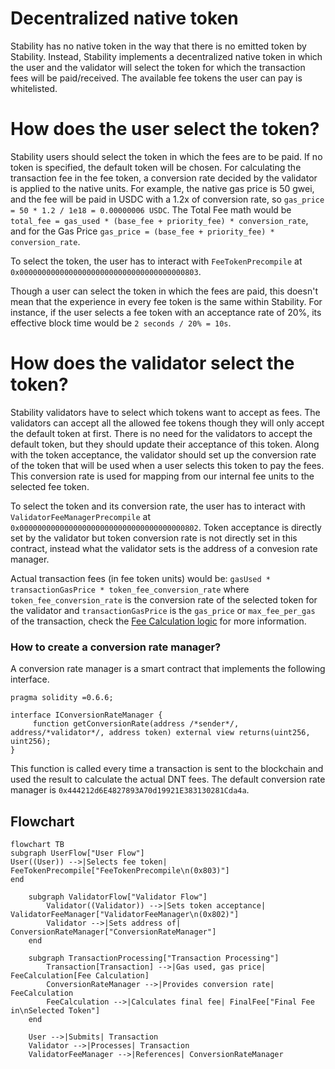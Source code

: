 # Decentralized native token

Stability has no native token in the way that there is no emitted token by Stability. Instead, Stability implements a decentralized native token in which the user and the validator will select the token for which the transaction fees will be paid/received. The available fee tokens the user can pay is whitelisted.

# How does the user select the token?

Stability users should select the token in which the fees are to be paid. If no token is specified, the default token will be chosen. For calculating the transaction fee in the fee token, a conversion rate decided by the validator is applied to the native units. For example, the native gas price is 50 gwei, and the fee will be paid in USDC with a 1.2x of conversion rate, so `gas_price = 50 * 1.2 / 1e18 = 0.00000006 USDC`. The Total Fee math would be `total_fee = gas_used * (base_fee + priority_fee) * conversion_rate`, and for the Gas Price `gas_price = (base_fee + priority_fee) * conversion_rate`.

To select the token, the user has to interact with `FeeTokenPrecompile` at `0x0000000000000000000000000000000000000803`.

Though a user can select the token in which the fees are paid, this doesn't mean that the experience in every fee token is the same within Stability. For instance, if the user selects a fee token with an acceptance rate of 20%, its effective block time would be `2 seconds / 20% = 10s`.

# How does the validator select the token?

Stability validators have to select which tokens want to accept as fees. The validators can accept all the allowed fee tokens though they will only accept the default token at first. There is no need for the validators to accept the default token, but they should update their acceptance of this token. Along with the token acceptance, the validator should set up the conversion rate of the token that will be used when a user selects this token to pay the fees. This conversion rate is used for mapping from our internal fee units to the selected fee token.

To select the token and its conversion rate, the user has to interact with `ValidatorFeeManagerPrecompile` at `0x0000000000000000000000000000000000000802`. Token acceptance is directly set by the validator but token conversion rate is not directly set in this contract, instead what the validator sets is the address of a convesion rate manager.

Actual transaction fees (in fee token units) would be: `gasUsed * transactionGasPrice * token_fee_conversion_rate` where `token_fee_conversion_rate` is the conversion rate of the selected token for the validator and `transactionGasPrice` is the `gas_price` or `max_fee_per_gas` of the transaction, check the [Fee Calculation logic](/primitives/tools/src/custom_fee.rs) for more information.

### How to create a conversion rate manager?

A conversion rate manager is a smart contract that implements the following interface.

```solidity
pragma solidity =0.6.6;

interface IConversionRateManager {
     function getConversionRate(address /*sender*/, address/*validator*/, address token) external view returns(uint256, uint256);
}
```

This function is called every time a transaction is sent to the blockchain and used the result to calculate the actual DNT fees. The default conversion rate manager is `0x444212d6E4827893A70d19921E383130281Cda4a`.

## Flowchart

```mermaid
flowchart TB
subgraph UserFlow["User Flow"]
User((User)) -->|Selects fee token| FeeTokenPrecompile["FeeTokenPrecompile\n(0x803)"]
end

    subgraph ValidatorFlow["Validator Flow"]
        Validator((Validator)) -->|Sets token acceptance| ValidatorFeeManager["ValidatorFeeManager\n(0x802)"]
        Validator -->|Sets address of| ConversionRateManager["ConversionRateManager"]
    end

    subgraph TransactionProcessing["Transaction Processing"]
        Transaction[Transaction] -->|Gas used, gas price| FeeCalculation[Fee Calculation]
        ConversionRateManager -->|Provides conversion rate| FeeCalculation
        FeeCalculation -->|Calculates final fee| FinalFee["Final Fee in\nSelected Token"]
    end

    User -->|Submits| Transaction
    Validator -->|Processes| Transaction
    ValidatorFeeManager -->|References| ConversionRateManager
```
